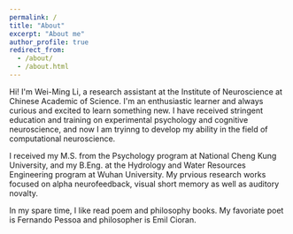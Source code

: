 ```yaml
---
permalink: /
title: "About"
excerpt: "About me"
author_profile: true
redirect_from: 
  - /about/
  - /about.html
---
```

Hi! I'm Wei-Ming Li, a research assistant at the Institute of Neuroscience at Chinese Academic of Science. I'm an enthusiastic learner and always curious and excited to learn something new. I have received stringent education and training on experimental psychology and cognitive neuroscience, and now I am tryinng to develop my ability in the field of computational neuroscience.

I received my M.S. from the Psychology program at National Cheng Kung University, and my B.Eng. at the Hydrology and Water Resources Engineering program at Wuhan University. My prvious research works focused on alpha neurofeedback, visual short memory as well as auditory novalty. 

In my spare time, I like read poem and philosophy books. My favoriate poet is Fernando Pessoa and 
philosopher is Emil Cioran.

